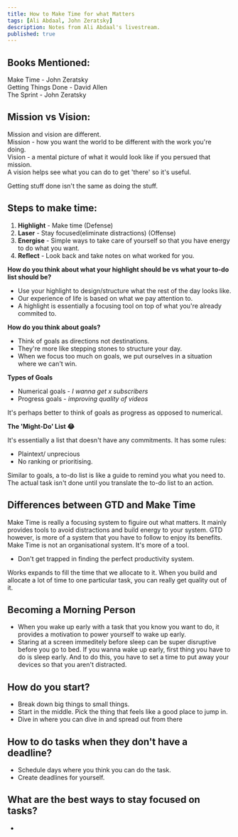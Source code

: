 ```yaml
---
title: How to Make Time for what Matters
tags: [Ali Abdaal, John Zeratsky]
description: Notes from Ali Abdaal's livestream.
published: true
---
```


## Books Mentioned:
Make Time - John Zeratsky <br />
Getting Things Done - David Allen<br />
The Sprint - John Zeratsky <br />

## Mission vs Vision:
Mission and vision are different. <br />
Mission - how you want the world to be different with the work you're doing. <br />
Vision - a mental picture of what it would look like if you persued that mission. <br />
A vision helps see what you can do to get 'there' so it's useful. <br />

Getting stuff done isn't the same as doing the stuff. <br />

## Steps to make time:
1) <strong>Highlight</strong> - Make time (Defense) <br />
2) <strong>Laser</strong> - Stay focused(eliminate distractions) (Offense) <br />
3) <strong>Energise</strong> - Simple ways to take care of yourself so that you have energy to do what you want. <br />
4) <strong>Reflect</strong> - Look back and take notes on what worked for you. <br />

<strong>How do you think about what your highlight should be vs what your to-do list should be? </strong><br />
 - Use your highlight to design/structure what the rest of the day looks like. <br />
 - Our experience of life is based on what we pay attention to. <br />
 - A highlight is essentially a focusing tool on top of what you're already commited to. <br />
 
<strong>How do you think about goals? </strong><br />
 - Think of goals as directions not destinations. <br />
 - They're more like stepping stones to structure your day. <br />
 - When we focus too much on goals, we put ourselves in a situation where we can't win.<br />

 <strong> Types of Goals</strong><br />
 - Numerical goals - <i>I wanna get x subscribers</i> <br />
 - Progress goals - <i>improving quality of videos</i><br />
 
 It's perhaps better to think of goals as progress as opposed to numerical.<br />
 
 <strong>The 'Might-Do' List 😂</strong><br />
 
 It's essentially a list that doesn't have any commitments. 
 It has some rules:
 - Plaintext/ unprecious
 - No ranking or prioritising.<br />
 
 Similar to goals, a to-do list is like a guide to remind you what you need to. The actual task isn't done until you translate the to-do list to an action. <br />
 
## Differences between GTD and Make Time
Make Time is really a focusing system to figuire out what matters. It mainly provides tools to avoid distractions and build energy to your system. GTD however, is more of a system that you have to follow to enjoy its benefits. Make Time is not an organisational system. It's more of a tool. <br />
 
 - Don't get trapped in finding the perfect productivity system.

Works expands to fill the time that we allocate to it.
When you build and allocate a lot of time to one particular task, you can really get quality out of it.

## Becoming a Morning Person
 - When you wake up early with a task that you know you want to do, it provides a motivation to power yourself to wake up early. <br />
 - Staring at a screen immeditely before sleep can be super disruptive before you go to bed. If you wanna wake up early, first thing you have to do is sleep early. And to do this, you have to set a time to put away your devices so that you aren't distracted. <br />
 
## How do you start?
 - Break down big things to small things.<br />
 - Start in the middle. Pick the thing that feels like a good place to jump in. <br />
 - Dive in where you can dive in and spread out from there <br />
 
## How to do tasks when they don't have a deadline?
 - Schedule days where you think you can do the task.
 - Create deadlines for yourself.

## What are the best ways to stay focused on tasks?
 - 

 
 
